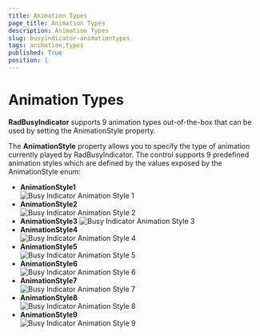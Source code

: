 ```yaml
---
title: Animation Types
page_title: Animation Types
description: Animation Types
slug: busyindicator-animationtypes
tags: animation,types
published: True
position: 1
---
```


# Animation Types

**RadBusyIndicator** supports 9 animation types out-of-the-box that can be used by setting the AnimationStyle property.

The **AnimationStyle** property allows you to specify the type of animation currently played by RadBusyIndicator. The control supports 9 predefined animation styles which are defined by the values exposed by the AnimationStyle enum:

* **AnimationStyle1**  
![Busy Indicator Animation Style 1](images/BusyIndicator_AnimationStyle1.png)
* **AnimationStyle2**  
![Busy Indicator Animation Style 2](images/BusyIndicator_AnimationStyle2.png)
* **AnimationStyle3**
![Busy Indicator Animation Style 3](images/BusyIndicator_AnimationStyle3.png)
* **AnimationStyle4**  
![Busy Indicator Animation Style 4](images/BusyIndicator_AnimationStyle4.png)
* **AnimationStyle5**  
![Busy Indicator Animation Style 5](images/BusyIndicator_AnimationStyle5.png)
* **AnimationStyle6**  
![Busy Indicator Animation Style 6](images/BusyIndicator_AnimationStyle6.png)
* **AnimationStyle7**  
![Busy Indicator Animation Style 7](images/BusyIndicator_AnimationStyle7.png)
* **AnimationStyle8**  
![Busy Indicator Animation Style 8](images/BusyIndicator_AnimationStyle8.png)
* **AnimationStyle9**  
![Busy Indicator Animation Style 9](images/BusyIndicator_AnimationStyle9.png)
